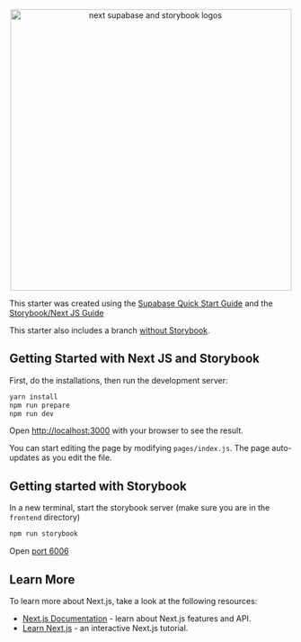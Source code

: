 <div style="text-align: center;">
<img width="500" alt="next supabase and storybook logos" src="https://user-images.githubusercontent.com/29741570/147683398-ea745d9c-efcd-483c-a5be-0f68ea23ace0.png" />
</div>

This starter was created using the [Supabase Quick Start Guide](https://supabase.com/docs/guides/with-nextjs) and the [Storybook/Next JS Guide](https://storybook.js.org/blog/get-started-with-storybook-and-next-js/)

This starter also includes a branch [without Storybook](https://github.com/drteresavasquez/next-supabase-storybook-starter/tree/no-storybook).

## Getting Started with Next JS and Storybook

First, do the installations, then run the development server:

```bash
yarn install
npm run prepare
npm run dev
```

Open [http://localhost:3000](http://localhost:3000) with your browser to see the result.

You can start editing the page by modifying `pages/index.js`. The page auto-updates as you edit the file.
## Getting started with Storybook

In a new terminal, start the storybook server (make sure you are in the `frontend` directory)

```bash
npm run storybook
```

Open [port 6006](http://localhost:6006/)

## Learn More

To learn more about Next.js, take a look at the following resources:

- [Next.js Documentation](https://nextjs.org/docs) - learn about Next.js features and API.
- [Learn Next.js](https://nextjs.org/learn) - an interactive Next.js tutorial.
